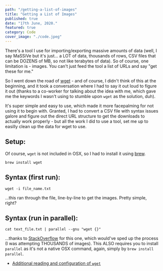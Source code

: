 ```yaml
---
path: "/getting-a-list-of-images"
title: "Getting a List of Images"
published: true
date: "17th June, 2020."
featured: true
category: Code
cover_image: "./code.jpeg"
---
```


There's a tool I use for importing/exporting massive amounts of data (well, I say MaSSiVe but it's just... a LOT of data, thousands of rows, CSV files that can be DOZENS of MB, so not like terabytes of data). So of course, one limitation is - images. You can't just feed the tool a list of URLs and say "get these for me."

So I went down the road of [wget](https://linuxize.com/post/wget-command-examples/) - and of course, I didn't think of this at the beginning, and it took a conversation where I had to say it out loud to figure it out (thanks to a co-worker for talking about the idea with me, which gave me the keywords I wasn't using to stumble upon `wget` as the solution, duh).

It's super simple and easy to use, which made it more facepalming for not using it to begin with. Granted, I had to convert a CSV file with syntax issues galore and figure out the direct URL structure to get the downloads to actually work properly - but all the work I did to use a tool, set me up to easilly clean up the data for wget to use.

## Setup:

Of course, `wget` is not included in OSX, so I had to install it using [brew](https://brew.sh/).

```
brew install wget
```

## Syntax (first run):

```
wget -i file_name.txt
```

...this ran through the file, line-by-line to get the images. Pretty simple, right?

## Syntax (run in parallel):

```
cat text_file.txt | parallel --gnu "wget {}"
```

...thanks to [StackOverflow](https://stackoverflow.com/questions/40986340/how-to-wget-a-list-of-urls-in-a-text-file) for this one, which would've sped up the process (I was attempting THOUSANDS of images). This ALSO requires you to install `parallel` as it's not a native OSX command, again, simply by `brew install parallel`.

* [Additional reading and configuration of `wget`](https://linuxize.com/post/wget-command-examples/)